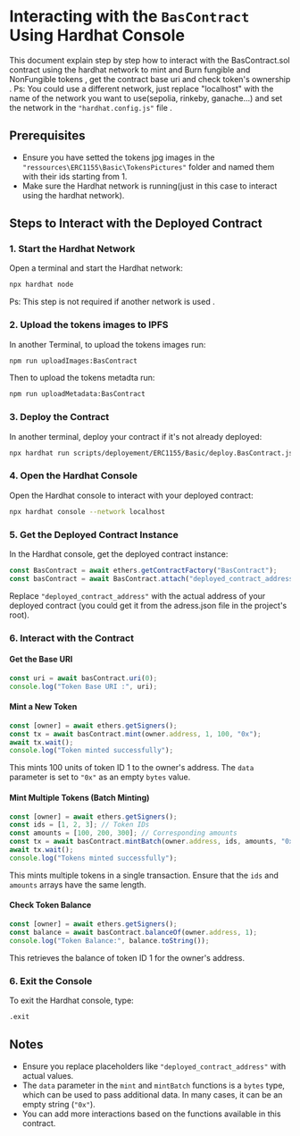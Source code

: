 # Interacting with the `BasContract` Using Hardhat Console

This document explain step by step how to interact with the BasContract.sol contract using the hardhat network to mint and Burn fungible and NonFungible tokens , get the contract base uri and check token's ownership .
Ps: You could use a different network, just replace "localhost" with the name of the network you want to use(sepolia, rinkeby, ganache...) and set the network in the `"hardhat.config.js"` file .

## Prerequisites

- Ensure you have setted the tokens jpg images in the `"ressources\ERC1155\Basic\TokensPictures"` folder and named them with their ids starting from 1.
- Make sure the Hardhat network is running(just in this case to interact using the hardhat network).

## Steps to Interact with the Deployed Contract

### 1. Start the Hardhat Network

Open a terminal and start the Hardhat network:

```sh
npx hardhat node
```

Ps: This step is not required if another network is used .

### 2. Upload the tokens images to IPFS

In another Terminal, to upload the tokens images run:

```sh
npm run uploadImages:BasContract
```

Then to upload the tokens metadta run:

```sh
npm run uploadMetadata:BasContract
```

### 3. Deploy the Contract

In another terminal, deploy your contract if it's not already deployed:

```sh
npx hardhat run scripts/deployement/ERC1155/Basic/deploy.BasContract.js --network localhost
```

### 4. Open the Hardhat Console

Open the Hardhat console to interact with your deployed contract:

```sh
npx hardhat console --network localhost
```

### 5. Get the Deployed Contract Instance

In the Hardhat console, get the deployed contract instance:

```javascript
const BasContract = await ethers.getContractFactory("BasContract");
const basContract = await BasContract.attach("deployed_contract_address");
```

Replace `"deployed_contract_address"` with the actual address of your deployed contract (you could get it from the adress.json file in the project's root).

### 6. Interact with the Contract

#### Get the Base URI

```javascript
const uri = await basContract.uri(0);
console.log("Token Base URI :", uri);
```

#### Mint a New Token

```javascript
const [owner] = await ethers.getSigners();
const tx = await basContract.mint(owner.address, 1, 100, "0x");
await tx.wait();
console.log("Token minted successfully");
```

This mints 100 units of token ID 1 to the owner's address. The `data` parameter is set to `"0x"` as an empty `bytes` value.

#### Mint Multiple Tokens (Batch Minting)

```javascript
const [owner] = await ethers.getSigners();
const ids = [1, 2, 3]; // Token IDs
const amounts = [100, 200, 300]; // Corresponding amounts
const tx = await basContract.mintBatch(owner.address, ids, amounts, "0x");
await tx.wait();
console.log("Tokens minted successfully");
```

This mints multiple tokens in a single transaction. Ensure that the `ids` and `amounts` arrays have the same length.

#### Check Token Balance

```javascript
const [owner] = await ethers.getSigners();
const balance = await basContract.balanceOf(owner.address, 1);
console.log("Token Balance:", balance.toString());
```

This retrieves the balance of token ID 1 for the owner's address.

### 6. Exit the Console

To exit the Hardhat console, type:

```sh
.exit
```

## Notes

- Ensure you replace placeholders like `"deployed_contract_address"` with actual values.
- The `data` parameter in the `mint` and `mintBatch` functions is a `bytes` type, which can be used to pass additional data. In many cases, it can be an empty string (`"0x"`).
- You can add more interactions based on the functions available in this contract.
